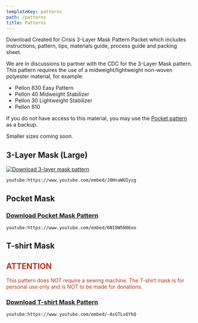 ```yaml
---
templateKey: patterns
path: /patterns
title: Patterns
---
```


Download Created for Crisis 3-Layer Mask Pattern Packet which includes instructions, pattern, tips, materials guide, process guide and packing sheet.

We are in discussions to partner with the CDC for the 3-Layer Mask pattern. This pattern requires the use of a midweight/lightweight non-woven polyester material, for example:

- Pellon 830 Easy Pattern
- Pellon 40 Midweight Stabilizer
- Pellon 30 Lightweight Stabilizer
- Pellon 810

If you do not have access to this material, you may use the [Pocket pattern](https://masksnow.org/docs/CFC_Pocket_Mask_3_28.pdf) as a backup.

Smaller sizes coming soon.

## 3-Layer Mask (Large)

[![Download 3-layer mask pattern](/img/3-layer-mask-download.png 'Download 3-layer mask pattern')](https://masksnow.org/docs/CFCMask_3_27.pdf)

`youtube:https://www.youtube.com/embed/J0HnaWUIyzg`

## Pocket Mask

### [Download Pocket Mask Pattern](https://masksnow.org/docs/CFC_Pocket_Mask_3_28.pdf)

`youtube:https://www.youtube.com/embed/6NI8W5N06xo`

## T-shirt Mask

<h2 style="color:#b03619">ATTENTION</h2>

<p style="color:#b03619">This pattern does NOT require a sewing machine. The T-shirt mask is for personal use only and is NOT to be made for donations.</p>

### [Download T-shirt Mask Pattern](https://masksnow.org/docs/CFC_Tshirt_Mask_4_6.pdf)

`youtube:https://www.youtube.com/embed/-AsGTLs6YkQ`
